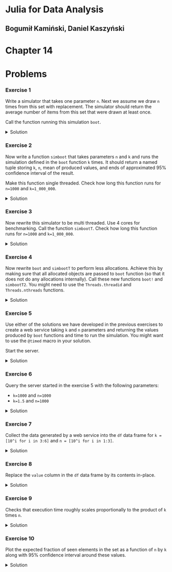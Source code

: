 # Julia for Data Analysis

## Bogumił Kamiński, Daniel Kaszyński

# Chapter 14

# Problems

### Exercise 1

Write a simulator that takes one parameter `n`. Next we assume we draw
`n` times from this set with replacement. The simulator should return the
average number of items from this set that were drawn at least once.

Call the function running this simulation `boot`.

<details>

<summary>Solution</summary>

Solution (there are many other approaches you could use):

```
using Statistics

function boot(n::Integer)
    table = falses(n)
    for _ in 1:n
        table[rand(1:n)] = true
    end
    return mean(table)
end
```

</details>

### Exercise 2

Now write a function `simboot` that takes parameters `n` and `k` and runs
the simulation defined in the `boot` function `k` times. It should return
a named tuple storing `k`, `n`, mean of produced values, and ends of
approximated 95% confidence interval of the result.

Make this function single threaded. Check how long
this function runs for `n=1000` and `k=1_000_000`.

<details>

<summary>Solution</summary>

Solution:

```
function simboot(k::Integer, n::Integer)
    result = [boot(n) for _ in 1:k]
    mv = mean(result)
    sdv = std(result)
    lo95 = mv - 1.96 * sdv / sqrt(k)
    hi95 = mv + 1.96 * sdv / sqrt(k)
    return (; k, n, mv, lo95, hi95)
end
```

We run it twice to make sure everything is compiled:
```
julia> @time simboot(1000, 1_000_000)
  7.113436 seconds (3.00 k allocations: 119.347 MiB, 0.24% gc time)
(k = 1000, n = 1000000, mv = 0.632128799, lo95 = 0.6321282057815055, hi95 = 0.6321293922184944)

julia> @time simboot(1000, 1_000_000)
  7.058031 seconds (3.00 k allocations: 119.347 MiB, 0.19% gc time)
(k = 1000, n = 1000000, mv = 0.632112942, lo95 = 0.6321123461087246, hi95 = 0.6321135378912754)
```

We see that on my computer the run time is around 7 seconds.

</details>

### Exercise 3

Now rewrite this simulator to be multi threaded. Use 4 cores for benchmarking.
Call the function `simbootT`. Check how long this function runs for `n=1000` and
`k=1_000_000`.

<details>

<summary>Solution</summary>

Solution:

```
using ThreadsX

function simbootT(k::Integer, n::Integer)
    result = ThreadsX.map(i -> boot(n), 1:k)
    mv = mean(result)
    sdv = std(result)
    lo95 = mv - 1.96 * sdv / sqrt(k)
    hi95 = mv + 1.96 * sdv / sqrt(k)
    return (; k, n, mv, lo95, hi95)
end
```

Here is the timing for four threads:
```
julia> @time simbootT(1000, 1_000_000)
  2.390795 seconds (3.37 k allocations: 119.434 MiB)
(k = 1000, n = 1000000, mv = 0.632117067, lo95 = 0.6321164425245517, hi95 = 0.6321176914754484)

julia> @time simbootT(1000, 1_000_000)
  2.435889 seconds (3.38 k allocations: 119.434 MiB, 1.13% gc time)
(k = 1000, n = 1000000, mv = 0.6321205520000001, lo95 = 0.6321199284351448, hi95 = 0.6321211755648554)
```

Indeed we see a significant performance improvement.

</details>

### Exercise 4

Now rewrite `boot` and `simbootT` to perform less allocations. Achieve this by
making sure that all allocated objects are passed to `boot` function (so that it
does not do any allocations internally). Call these new functions `boot!` and
`simbootT2`. You might need to use the `Threads.threadid` and `Threads.nthreads`
functions.

<details>

<summary>Solution</summary>

Solution:

```
function boot!(n::Integer, pool)
    table = pool[Threads.threadid()]
    fill!(table, false)
    for _ in 1:n
        table[rand(1:n)] = true
    end
    return mean(table)
end

function simbootT2(k::Integer, n::Integer)
    pool = [falses(n) for _ in 1:Threads.nthreads()]
    result = ThreadsX.map(i -> boot!(n, pool), 1:k)
    mv = mean(result)
    sdv = std(result)
    lo95 = mv - 1.96 * sdv / sqrt(k)
    hi95 = mv + 1.96 * sdv / sqrt(k)
    return (; k, n, mv, lo95, hi95)
end
```

In the solution the `pool` vector keeps `table` vector
individually for each thread. Let us test the timing:

```
julia> @time simbootT2(1000, 1_000_000)
  2.424664 seconds (3.69 k allocations: 746.042 KiB, 1.75% compilation time: 5% of which was recompilation)
(k = 1000, n = 1000000, mv = 0.632119321, lo95 = 0.6321186866457794, hi95 = 0.6321199553542206)

julia> @time simbootT2(1000, 1_000_000)
  2.340694 seconds (391 allocations: 586.453 KiB)
(k = 1000, n = 1000000, mv = 0.6321318470000001, lo95 = 0.6321312368042945, hi95 = 0.6321324571957058)
```

Indeed, we see that the number of allocations was decreased, which should lower
GC usage. However, the runtime of the simulation is similar since in this task
memory allocation does not account for a significant portion of the runtime.

</details>

### Exercise 5

Use either of the solutions we have developed in the previous exercises to
create a web service taking `k` and `n` parameters and returning the values
produced by `boot` functions and time to run the simulation. You might want to
use the `@timed` macro in your solution.

Start the server.

<details>

<summary>Solution</summary>

Solution (I used the simplest single-threaded code here; this is a complete
code of the web service):

```
using Genie
using Statistics

function boot(n::Integer)
    table = falses(n)
    for _ in 1:n
        table[rand(1:n)] = true
    end
    return mean(table)
end

function simboot(k::Integer, n::Integer)
    result = [boot(n) for _ in 1:k]
    mv = mean(result)
    sdv = std(result)
    lo95 = mv - 1.96 * sdv / sqrt(k)
    hi95 = mv + 1.96 * sdv / sqrt(k)
    return (; k, n, mv, lo95, hi95)
end

Genie.config.run_as_server = true

Genie.Router.route("/", method=POST) do
  message = Genie.Requests.jsonpayload()
  return try
      k = message["k"]
      n = message["n"]
      value, time = @timed simboot(k, n)
      Genie.Renderer.Json.json((status="OK", time=time, value=value))
  catch
      Genie.Renderer.Json.json((status="ERROR", time="", value=""))
  end
end

Genie.Server.up()
```

</details>

### Exercise 6

Query the server started in the exercise 5 with
the following parameters:
* `k=1000` and `n=1000`
* `k=1.5` and `n=1000`

<details>

<summary>Solution</summary>

Solution:

```
julia> using HTTP

julia> using JSON3

julia> HTTP.post("http://127.0.0.1:8000",
                 ["Content-Type" => "application/json"],
                 JSON3.write((k=1000, n=1000)))
HTTP.Messages.Response:
"""
HTTP/1.1 200 OK
Content-Type: application/json; charset=utf-8
Server: Genie/Julia/1.8.2
Transfer-Encoding: chunked

{"status":"OK","time":0.2385469,"value":{"k":1000,"n":1000,"mv":0.6323970000000001,"lo95":0.6317754483212517,"hi95":0.6330185516787485}}"""

julia> HTTP.post("http://127.0.0.1:8000",
                 ["Content-Type" => "application/json"],
                 JSON3.write((k=1.5, n=1000)))
HTTP.Messages.Response:
"""
HTTP/1.1 200 OK
Content-Type: application/json; charset=utf-8
Server: Genie/Julia/1.8.2
Transfer-Encoding: chunked

{"status":"ERROR","time":"","value":""}"""
```

As expected we got a positive answer the first time and an error on the second call.

</details>

### Exercise 7

Collect the data generated by a web service into the `df` data frame for
`k = [10^i for i in 3:6]` and `n = [10^i for i in 1:3]`.

<details>

<summary>Solution</summary>

Solution:

```
using DataFrames

df = DataFrame()
for k in [10^i for i in 3:6], n in [10^i for i in 1:3]
    @show k, n
    req = HTTP.post("http://127.0.0.1:8000",
                    ["Content-Type" => "application/json"],
                    JSON3.write((; k, n)))
    push!(df, NamedTuple(JSON3.read(req.body)))
end
```

Note that I convert `JSON3.Object` into a `NamedTuple` to easily `push!`
it into the `df` data frame.

Let us have a look at the produced data frame:

```
julia> df
12×3 DataFrame
 Row │ status  time       value
     │ String  Float64    Object…
─────┼──────────────────────────────────────────────────────
   1 │ OK      0.0006784  {\n      "k": 1000,\n      "n": …
   2 │ OK      0.0038374  {\n      "k": 1000,\n      "n": …
   3 │ OK      0.0150844  {\n      "k": 1000,\n      "n": …
   4 │ OK      0.0014071  {\n      "k": 10000,\n      "n":…
   5 │ OK      0.008443   {\n      "k": 10000,\n      "n":…
   6 │ OK      0.0700319  {\n      "k": 10000,\n      "n":…
   7 │ OK      0.0253826  {\n      "k": 100000,\n      "n"…
   8 │ OK      0.0795937  {\n      "k": 100000,\n      "n"…
   9 │ OK      0.708287   {\n      "k": 100000,\n      "n"…
  10 │ OK      0.160286   {\n      "k": 1000000,\n      "n…
  11 │ OK      0.803433   {\n      "k": 1000000,\n      "n…
  12 │ OK      7.23958    {\n      "k": 1000000,\n      "n…
```

</details>

### Exercise 8

Replace the `value` column in the `df` data frame by its contents in-place.

<details>

<summary>Solution</summary>

Solution:

```
julia> select!(df, :status, :time, :value => AsTable)
12×7 DataFrame
 Row │ status  time       k        n      mv        lo95      hi95
     │ String  Float64    Int64    Int64  Float64   Float64   Float64
─────┼─────────────────────────────────────────────────────────────────
   1 │ OK      0.0006784     1000     10  0.6469    0.640745  0.653055
   2 │ OK      0.0038374     1000    100  0.63508   0.633035  0.637125
   3 │ OK      0.0150844     1000   1000  0.632178  0.631581  0.632775
   4 │ OK      0.0014071    10000     10  0.65239   0.650425  0.654355
   5 │ OK      0.008443     10000    100  0.634456  0.633845  0.635067
   6 │ OK      0.0700319    10000   1000  0.63207   0.631878  0.632262
   7 │ OK      0.0253826   100000     10  0.651411  0.650793  0.652029
   8 │ OK      0.0795937   100000    100  0.634     0.633807  0.634193
   9 │ OK      0.708287    100000   1000  0.63224   0.632179  0.632302
  10 │ OK      0.160286   1000000     10  0.65129   0.651095  0.651486
  11 │ OK      0.803433   1000000    100  0.633995  0.633934  0.634056
  12 │ OK      7.23958    1000000   1000  0.63232   0.632301  0.63234
```

</details>

### Exercise 9

Checks that execution time roughly scales proportionally to the product
of `k` times `n`.

<details>

<summary>Solution</summary>

Solution:

```
julia> using DataFramesMeta

julia> @chain df begin
           @rselect(:k, :n, :avg_time = :time / (:k * :n))
           unstack(:k, :n, :avg_time)
       end
4×4 DataFrame
 Row │ k        10          100         1000
     │ Int64    Float64?    Float64?    Float64?
─────┼─────────────────────────────────────────────
   1 │    1000  6.784e-8    3.8374e-8   1.50844e-8
   2 │   10000  1.4071e-8   8.443e-9    7.00319e-9
   3 │  100000  2.53826e-8  7.95937e-9  7.08287e-9
   4 │ 1000000  1.60286e-8  8.03433e-9  7.23958e-9
```

We see that indeed this is the case. For large `k` and `n` the average time per
single sample stabilizes (for small values the runtime is low so the timing is
more affected by external noise and the other operations that the functions do
affect the results more).

</details>

### Exercise 10

Plot the expected fraction of seen elements in the set as a function of
`n` by `k` along with 95% confidence interval around these values.

<details>

<summary>Solution</summary>

Solution:
```
using Plots
gdf = groupby(df, :k, sort=true)
plot([bar(string.(g.n), g.mv;
          ylim=(0.62, 0.66), xlabel="n", ylabel="estimate",
          legend=false, title=first(g.k),
          yerror=(g.mv - g.lo95, g.hi95-g.mv)) for g in gdf]...)
```

As expected error bandwidth gets smaller as `k` encreases.
Note that as `n` increases the estimated value tends to `1-exp(-1)`.

</details>
